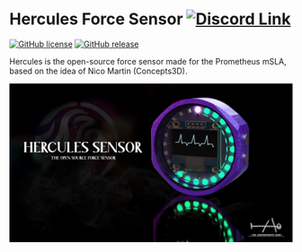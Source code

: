 # Hercules Force Sensor [![Discord Link](https://discordapp.com/api/guilds/881628699500359731/widget.png?style=shield)](https://discord.gg/GFUn9gwRsj)
[![GitHub license](https://img.shields.io/github/license/TheContrappostoShop/Hercules_Sensor.svg)](https://github.com/TheContrappostoShop/Hercules_Sensor/blob/main/LICENSE)
[![GitHub release](https://img.shields.io/github/release/TheContrappostoShop/Hercules_Sensor.svg)](https://github.com/TheContrappostoShop/Hercules_Sensor/releases)

Hercules is the open-source force sensor made for the Prometheus mSLA, based on the idea of Nico Martin (Concepts3D).

![](Images/Banner.png)
